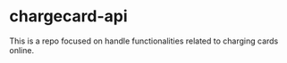 # chargecard-api
This is a repo focused on handle functionalities related to charging cards online.
